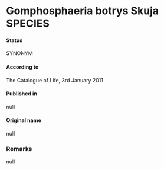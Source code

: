 # Gomphosphaeria botrys Skuja SPECIES

#### Status
SYNONYM

#### According to
The Catalogue of Life, 3rd January 2011

#### Published in
null

#### Original name
null

### Remarks
null